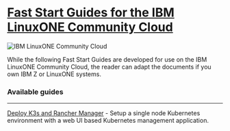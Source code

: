 # [Fast Start Guides for the IBM LinuxONE Community Cloud](https://www.ibm.com/community/z/linuxone-cc/faststart/)

![IBM LinuxONE Community Cloud](https://linuxone.cloud.marist.edu/resources/images/linuxonelogo03.png)

While the following Fast Start Guides are developed for use on the IBM LinuxONE Community Cloud, the reader can adapt the documents if you own IBM Z or LinuxONE systems.

### Available guides
---
[Deploy K3s and Rancher Manager](https://github.com/mfriesenegger/linuxone-fast-start/blob/main/rancher/1_deploy_k3s_and_rancher_manager.md) - Setup a single node Kubernetes environment with a web UI based Kubernetes management application.